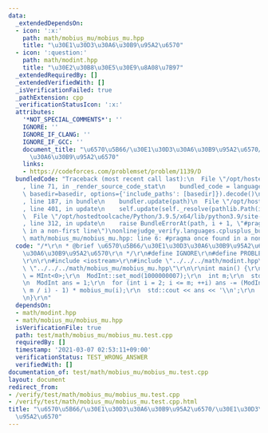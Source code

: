 ```yaml
---
data:
  _extendedDependsOn:
  - icon: ':x:'
    path: math/mobius_mu/mobius_mu.hpp
    title: "\u30E1\u30D3\u30A6\u30B9\u95A2\u6570"
  - icon: ':question:'
    path: math/modint.hpp
    title: "\u30E2\u30B8\u30E5\u30E9\u8A08\u7B97"
  _extendedRequiredBy: []
  _extendedVerifiedWith: []
  _isVerificationFailed: true
  _pathExtension: cpp
  _verificationStatusIcon: ':x:'
  attributes:
    '*NOT_SPECIAL_COMMENTS*': ''
    IGNORE: ''
    IGNORE_IF_CLANG: ''
    IGNORE_IF_GCC: ''
    document_title: "\u6570\u5B66/\u30E1\u30D3\u30A6\u30B9\u95A2\u6570/\u30E1\u30D3\
      \u30A6\u30B9\u95A2\u6570"
    links:
    - https://codeforces.com/problemset/problem/1139/D
  bundledCode: "Traceback (most recent call last):\n  File \"/opt/hostedtoolcache/Python/3.9.5/x64/lib/python3.9/site-packages/onlinejudge_verify/documentation/build.py\"\
    , line 71, in _render_source_code_stat\n    bundled_code = language.bundle(stat.path,\
    \ basedir=basedir, options={'include_paths': [basedir]}).decode()\n  File \"/opt/hostedtoolcache/Python/3.9.5/x64/lib/python3.9/site-packages/onlinejudge_verify/languages/cplusplus.py\"\
    , line 187, in bundle\n    bundler.update(path)\n  File \"/opt/hostedtoolcache/Python/3.9.5/x64/lib/python3.9/site-packages/onlinejudge_verify/languages/cplusplus_bundle.py\"\
    , line 401, in update\n    self.update(self._resolve(pathlib.Path(included), included_from=path))\n\
    \  File \"/opt/hostedtoolcache/Python/3.9.5/x64/lib/python3.9/site-packages/onlinejudge_verify/languages/cplusplus_bundle.py\"\
    , line 312, in update\n    raise BundleErrorAt(path, i + 1, \"#pragma once found\
    \ in a non-first line\")\nonlinejudge_verify.languages.cplusplus_bundle.BundleErrorAt:\
    \ math/mobius_mu/mobius_mu.hpp: line 6: #pragma once found in a non-first line\n"
  code: "/*\r\n * @brief \u6570\u5B66/\u30E1\u30D3\u30A6\u30B9\u95A2\u6570/\u30E1\u30D3\
    \u30A6\u30B9\u95A2\u6570\r\n */\r\n#define IGNORE\r\n#define PROBLEM \"https://codeforces.com/problemset/problem/1139/D\"\
    \r\n\r\n#include <iostream>\r\n#include \"../../../math/modint.hpp\"\r\n#include\
    \ \"../../../math/mobius_mu/mobius_mu.hpp\"\r\n\r\nint main() {\r\n  using ModInt\
    \ = MInt<0>;\r\n  ModInt::set_mod(1000000007);\r\n  int m;\r\n  std::cin >> m;\r\
    \n  ModInt ans = 1;\r\n  for (int i = 2; i <= m; ++i) ans -= (ModInt(m) / (m -\
    \ m / i) - 1) * mobius_mu(i);\r\n  std::cout << ans << '\\n';\r\n  return 0;\r\
    \n}\r\n"
  dependsOn:
  - math/modint.hpp
  - math/mobius_mu/mobius_mu.hpp
  isVerificationFile: true
  path: test/math/mobius_mu/mobius_mu.test.cpp
  requiredBy: []
  timestamp: '2021-03-07 02:53:11+09:00'
  verificationStatus: TEST_WRONG_ANSWER
  verifiedWith: []
documentation_of: test/math/mobius_mu/mobius_mu.test.cpp
layout: document
redirect_from:
- /verify/test/math/mobius_mu/mobius_mu.test.cpp
- /verify/test/math/mobius_mu/mobius_mu.test.cpp.html
title: "\u6570\u5B66/\u30E1\u30D3\u30A6\u30B9\u95A2\u6570/\u30E1\u30D3\u30A6\u30B9\
  \u95A2\u6570"
---
```

